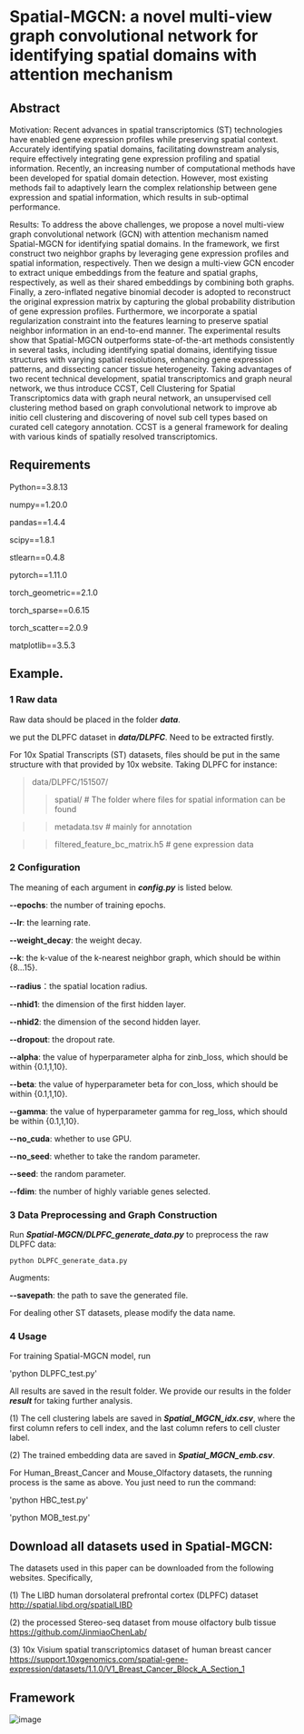 # Spatial-MGCN: a novel multi-view graph convolutional network for identifying spatial domains with attention mechanism

## Abstract
Motivation: Recent advances in spatial transcriptomics (ST) technologies have enabled gene expression profiles while preserving spatial context. Accurately identifying spatial domains, facilitating downstream analysis, require effectively integrating gene expression profiling and spatial information. Recently, an increasing number of computational methods have been developed for spatial domain detection. However, most existing methods fail to adaptively learn the complex relationship between gene expression and spatial information, which results in sub-optimal performance.

Results: To address the above challenges, we propose a novel multi-view graph convolutional network (GCN) with attention mechanism named Spatial-MGCN for identifying spatial domains. In the framework, we first construct two neighbor graphs by leveraging gene expression profiles and spatial information, respectively. Then we design a multi-view GCN encoder to extract unique embeddings from the feature and spatial graphs, respectively, as well as their shared embeddings by combining both graphs. Finally, a zero-inflated negative binomial decoder is adopted to reconstruct the original expression matrix by capturing the global probability distribution of gene expression profiles. Furthermore, we incorporate a spatial regularization constraint into the features learning to preserve spatial neighbor information in an end-to-end manner. The experimental results show that Spatial-MGCN outperforms state-of-the-art methods consistently in several tasks, including identifying spatial domains, identifying tissue structures with varying spatial resolutions, enhancing gene expression patterns, and dissecting cancer tissue heterogeneity.
Taking advantages of two recent technical development, spatial transcriptomics and graph neural network, we thus introduce CCST, Cell Clustering for Spatial Transcriptomics data with graph neural network, an unsupervised cell clustering method based on graph convolutional network to improve ab initio cell clustering and discovering of novel sub cell types based on curated cell category annotation. CCST is a general framework for dealing with various kinds of spatially resolved transcriptomics.


## Requirements 
Python==3.8.13

numpy==1.20.0

pandas==1.4.4

scipy==1.8.1

stlearn==0.4.8

pytorch==1.11.0

torch_geometric==2.1.0

torch_sparse==0.6.15

torch_scatter==2.0.9

matplotlib==3.5.3



## Example.

### 1 Raw data 

Raw data should be placed in the folder ***data***.

we put the DLPFC dataset in ***data/DLPFC***. Need to be extracted firstly.

For 10x Spatial Transcripts (ST) datasets, files should be put in the same structure with that provided by 10x website. Taking DLPFC for instance:

> data/DLPFC/151507/ 
  >> spatial/  # The folder where files for spatial information can be found 
  
  >> metadata.tsv # mainly for annotation
  
  >> filtered_feature_bc_matrix.h5 # gene expression data


### 2 Configuration

The meaning of each argument in ***config.py*** is listed below.

**--epochs**: the number of training epochs.

**--lr**: the learning rate.

**--weight_decay**: the weight decay.

**--k**: the k-value of the k-nearest neighbor graph, which should be within {8...15}.

**--radius**：the spatial location radius.

**--nhid1**: the dimension of the first hidden layer. 

**--nhid2**: the dimension of the second hidden layer. 

**--dropout**: the dropout rate.

**--alpha**: the value of hyperparameter alpha for zinb_loss, which should be within {0.1,1,10}. 

**--beta**: the value of hyperparameter beta for con_loss, which should be within {0.1,1,10}. 

**--gamma**: the value of hyperparameter gamma for reg_loss, which should be within {0.1,1,10}. 

**--no_cuda**: whether to use GPU.

**--no_seed**: whether to take the random parameter.

**--seed**: the random parameter.

**--fdim**: the number of highly variable genes selected.



### 3 Data Preprocessing and Graph Construction

Run ***Spatial-MGCN/DLPFC_generate_data.py*** to preprocess the raw DLPFC data:

`python DLPFC_generate_data.py`

Augments:

**--savepath**: the path to save the generated file.

For dealing other ST datasets, please modify the data name. 


### 4 Usage

For training Spatial-MGCN model, run

'python DLPFC_test.py'

All results are saved in the result folder. We provide our results in the folder ***result*** for taking further analysis. 

(1) The cell clustering labels are saved in ***Spatial_MGCN_idx.csv***, where the first column refers to cell index, and the last column refers to cell cluster label. 

(2) The trained embedding data are saved in ***Spatial_MGCN_emb.csv***.

For Human_Breast_Cancer and Mouse_Olfactory datasets, the running process is the same as above. You just need to run the command:

'python HBC_test.py'

'python MOB_test.py'



## Download all datasets used in Spatial-MGCN:

The datasets used in this paper can be downloaded from the following websites. Specifically, 

(1) The LIBD human dorsolateral prefrontal cortex (DLPFC) dataset http://spatial.libd.org/spatialLIBD 

(2) the processed Stereo-seq dataset from mouse olfactory bulb tissue https://github.com/JinmiaoChenLab/

(3) 10x Visium spatial transcriptomics dataset of human breast cancer https://support.10xgenomics.com/spatial-gene-expression/datasets/1.1.0/V1_Breast_Cancer_Block_A_Section_1

## Framework

![image](https://github.com/cs-wangbo/Spatial-MGCN/tree/master/Spatial-MGCN/result/Spatial-MGCN.png)
